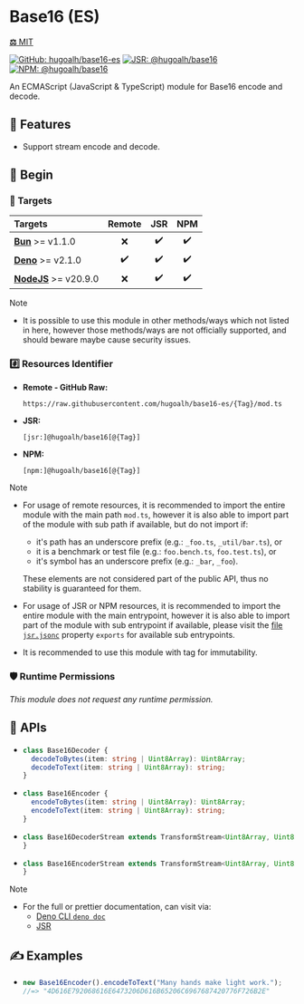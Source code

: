 # Base16 (ES)

[**⚖️** MIT](./LICENSE.md)

[![GitHub: hugoalh/base16-es](https://img.shields.io/github/v/release/hugoalh/base16-es?label=hugoalh/base16-es&labelColor=181717&logo=github&logoColor=ffffff&sort=semver&style=flat "GitHub: hugoalh/base16-es")](https://github.com/hugoalh/base16-es)
[![JSR: @hugoalh/base16](https://img.shields.io/jsr/v/@hugoalh/base16?label=@hugoalh/base16&labelColor=F7DF1E&logo=jsr&logoColor=000000&style=flat "JSR: @hugoalh/base16")](https://jsr.io/@hugoalh/base16)
[![NPM: @hugoalh/base16](https://img.shields.io/npm/v/@hugoalh/base16?label=@hugoalh/base16&labelColor=CB3837&logo=npm&logoColor=ffffff&style=flat "NPM: @hugoalh/base16")](https://www.npmjs.com/package/@hugoalh/base16)

An ECMAScript (JavaScript & TypeScript) module for Base16 encode and decode.

## 🌟 Features

- Support stream encode and decode.

## 🔰 Begin

### 🎯 Targets

| **Targets** | **Remote** | **JSR** | **NPM** |
|:--|:-:|:-:|:-:|
| **[Bun](https://bun.sh/)** >= v1.1.0 | ❌ | ✔️ | ✔️ |
| **[Deno](https://deno.land/)** >= v2.1.0 | ✔️ | ✔️ | ✔️ |
| **[NodeJS](https://nodejs.org/)** >= v20.9.0 | ❌ | ✔️ | ✔️ |

> [!NOTE]
> - It is possible to use this module in other methods/ways which not listed in here, however those methods/ways are not officially supported, and should beware maybe cause security issues.

### #️⃣ Resources Identifier

- **Remote - GitHub Raw:**
  ```
  https://raw.githubusercontent.com/hugoalh/base16-es/{Tag}/mod.ts
  ```
- **JSR:**
  ```
  [jsr:]@hugoalh/base16[@{Tag}]
  ```
- **NPM:**
  ```
  [npm:]@hugoalh/base16[@{Tag}]
  ```

> [!NOTE]
> - For usage of remote resources, it is recommended to import the entire module with the main path `mod.ts`, however it is also able to import part of the module with sub path if available, but do not import if:
>
>   - it's path has an underscore prefix (e.g.: `_foo.ts`, `_util/bar.ts`), or
>   - it is a benchmark or test file (e.g.: `foo.bench.ts`, `foo.test.ts`), or
>   - it's symbol has an underscore prefix (e.g.: `_bar`, `_foo`).
>
>   These elements are not considered part of the public API, thus no stability is guaranteed for them.
> - For usage of JSR or NPM resources, it is recommended to import the entire module with the main entrypoint, however it is also able to import part of the module with sub entrypoint if available, please visit the [file `jsr.jsonc`](./jsr.jsonc) property `exports` for available sub entrypoints.
> - It is recommended to use this module with tag for immutability.

### 🛡️ Runtime Permissions

*This module does not request any runtime permission.*

## 🧩 APIs

- ```ts
  class Base16Decoder {
    decodeToBytes(item: string | Uint8Array): Uint8Array;
    decodeToText(item: string | Uint8Array): string;
  }
  ```
- ```ts
  class Base16Encoder {
    encodeToBytes(item: string | Uint8Array): Uint8Array;
    encodeToText(item: string | Uint8Array): string;
  }
  ```
- ```ts
  class Base16DecoderStream extends TransformStream<Uint8Array, Uint8Array> {
  }
  ```
- ```ts
  class Base16EncoderStream extends TransformStream<Uint8Array, Uint8Array> {
  }
  ```

> [!NOTE]
> - For the full or prettier documentation, can visit via:
>   - [Deno CLI `deno doc`](https://docs.deno.com/runtime/reference/cli/documentation_generator/)
>   - [JSR](https://jsr.io/@hugoalh/base16)

## ✍️ Examples

- ```ts
  new Base16Encoder().encodeToText("Many hands make light work.");
  //=> "4D616E792068616E6473206D616B65206C6967687420776F726B2E"
  ```
